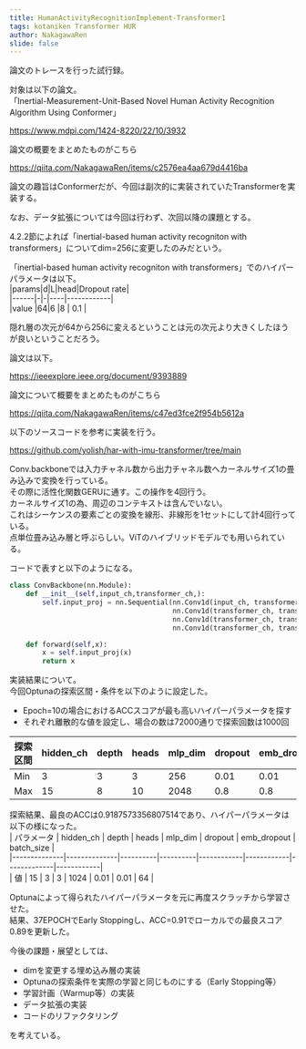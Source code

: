 ```yaml
---
title: HumanActivityRecognitionImplement-Transformer1
tags: kotaniken Transformer HUR
author: NakagawaRen
slide: false
---
```

論文のトレースを行った試行録。  

対象は以下の論文。  
「Inertial-Measurement-Unit-Based Novel Human Activity Recognition Algorithm Using Conformer」  

https://www.mdpi.com/1424-8220/22/10/3932  

論文の概要をまとめたものがこちら  

https://qiita.com/NakagawaRen/items/c2576ea4aa679d4416ba  

論文の趣旨はConformerだが、今回は副次的に実装されていたTransformerを実装する。  

なお、データ拡張については今回は行わず、次回以降の課題とする。  

4.2.2節によれば「inertial-based human activity recogniton with transformers」についてdim=256に変更したのみだという。  

「inertial-based human activity recogniton with transformers」でのハイパーパラメータは以下。  
|params|d|L|head|Dropout rate|  
|------|-|-|----|------------|  
|value |64|6 |8 |     0.1    |  

隠れ層の次元が64から256に変えるということは元の次元より大きくしたほうが良いということだろう。  

論文は以下。  

https://ieeexplore.ieee.org/document/9393889  

論文について概要をまとめたものがこちら  

https://qiita.com/NakagawaRen/items/c47ed3fce2f954b5612a  

以下のソースコードを参考に実装を行う。  

https://github.com/yolish/har-with-imu-transformer/tree/main  

Conv.backboneでは入力チャネル数から出力チャネル数へカーネルサイズ1の畳み込みで変換を行っている。  
その際に活性化関数GERUに通す。この操作を4回行う。  
カーネルサイズ1の為、周辺のコンテキストは含んでいない。  
これはシーケンスの要素ごとの変換を線形、非線形を1セットにして計4回行っている。  
点単位畳み込み層と呼ぶらしい。ViTのハイブリッドモデルでも用いられている。  

コードで表すと以下のようになる。  
```python  
class ConvBackbone(nn.Module):  
    def __init__(self,input_ch,transformer_ch,):  
        self.input_proj = nn.Sequential(nn.Conv1d(input_ch, transformer_ch, 1), nn.GELU(),  
                                        nn.Conv1d(transformer_ch, transformer_ch, 1), nn.GELU(),  
                                        nn.Conv1d(transformer_ch, transformer_ch, 1), nn.GELU(),  
                                        nn.Conv1d(transformer_ch, transformer_ch, 1), nn.GELU())  

    def forward(self,x):  
        x = self.input_proj(x)  
        return x  
```  





実装結果について。  
今回Optunaの探索区間・条件を以下のように設定した。  

- Epoch=10の場合におけるACCスコアが最も高いハイパーパラメータを探す  
- それぞれ離散的な値を設定し、場合の数は72000通りで探索回数は1000回  

| 探索区間     | hidden_ch    | depth    | heads    | mlp_dim   | dropout    | emb_dropout | batch_size |  
|--------------|--------------|----------|----------|------------|------------|-------------|------------|  
| Min          | 3            | 3        | 3        | 256        | 0.01       | 0.01        | 16         |  
| Max          | 15           | 8        | 10       | 2048       | 0.8        | 0.8         | 512        |  


探索結果、最良のACCは0.9187573356807514であり、ハイパーパラメータは以下の様になった。  
| パラメータ     | hidden_ch    | depth    | heads    | mlp_dim   | dropout    | emb_dropout | batch_size |  
|--------------|--------------|----------|----------|------------|------------|-------------|------------|  
| 値             | 15           | 3        | 3        | 1024       | 0.01       | 0.01        | 64         |  

Optunaによって得られたハイパーパラメータを元に再度スクラッチから学習させた。  
結果、37EPOCHでEarly Stoppingし、ACC=0.91でローカルでの最良スコア0.89を更新した。  

今後の課題・展望としては、  

- dimを変更する埋め込み層の実装  
- Optunaの探索条件を実際の学習と同じものにする（Early Stopping等）  
- 学習計画（Warmup等）の実装  
- データ拡張の実装  
- コードのリファクタリング  

を考えている。  
